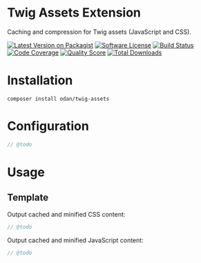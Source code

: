 # Twig Assets Extension

Caching and compression for Twig assets (JavaScript and CSS).

[![Latest Version on Packagist](https://img.shields.io/github/release/odan/twig-assets.svg)](https://github.com/odan/twig-assets/releases)
[![Software License](https://img.shields.io/badge/license-MIT-brightgreen.svg)](LICENSE.md)
[![Build Status](https://travis-ci.org/odan/twig-assets.svg?branch=master)](https://travis-ci.org/odan/twig-assets)
[![Code Coverage](https://scrutinizer-ci.com/g/odan/twig-assets/badges/coverage.png?b=master)](https://scrutinizer-ci.com/g/odan/twig-assets/code-structure)
[![Quality Score](https://scrutinizer-ci.com/g/odan/twig-assets/badges/quality-score.png?b=master)](https://scrutinizer-ci.com/g/odan/twig-assets/?branch=master)
[![Total Downloads](https://img.shields.io/packagist/dt/odan/twig-assets.svg)](https://packagist.org/packages/odan/twig-assets)


# Installation

```
composer install odan/twig-assets
```

# Configuration

```php
// @todo
```
# Usage

## Template

Output cached and minified CSS content:

```php
// @todo
```

Output cached and minified JavaScript content:

```php
// @todo
```
